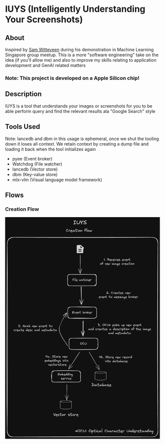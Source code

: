 # IUYS (Intelligently Understanding Your Screenshots)

## About

Inspired by [Sam Witteveen](https://github.com/samwit) during his demonstration in Machine Learning Singapore group meetup.
This is a more "software engineering" take on the idea (if you'll allow me) and also to improve my skills relating to application development and GenAI related matters

### Note: This project is developed on a Apple Silicon chip!

## Description

IUYS is a tool that understands your images or screenshots for you to be able perform query and find the relevant results ala "Google Search" style

## Tools Used

Note: lancedb and dbm in this usage is ephemeral, once we shut the tooling down it loses all context. We retain context by creating a dump file and loading it back when the tool initializes again

- pyee (Event broker)
- Watchdog (File watcher)
- lancedb (Vector store)
- dbm (Key-value store)
- mlx-vlm (Visual language model framework)

## Flows

### Creation Flow

![Creation Flow](./imgs/creation_flow.png)
